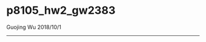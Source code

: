 p8105\_hw2\_gw2383
================
Guojing Wu
2018/10/1

------------------------------------------------------------------------
